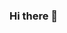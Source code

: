 ### Hi there 👋

<!--
**TeamLider9141/TeamLider9141** is a ✨ _special_ ✨ repository because its `README.md` (this file) appears on your GitHub profile.
My first repository in GitHub
Here are some ideas to get you started:

- 🔭 I’m currently working on ...
- 🌱 I’m currently learning ...
- 👯 I’m looking to collaborate on ...
- 🤔 I’m looking for help with ...
- 💬 Ask me about ...
- 📫 How to reach me: ...
- 😄 Pronouns: ...
- ⚡ Fun fact: ...
-->
